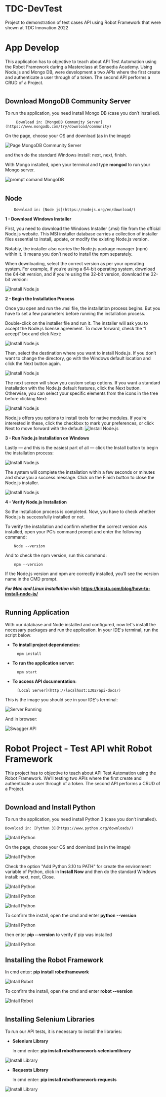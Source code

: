 <h1 aling="center"> TDC-DevTest </h1>
Project to demonstration of test cases API using Robot Framework that were shown at TDC Innovation 2022

# App Develop

This application has to objective to teach about API Test Automation using the Robot Framework during a Masterclass at Sensedia Academy. Using Node.js and Mongo DB, were development a two APIs where the first create and authenticate a user through of a token. The second API performs a CRUD of a Project.
#

## Download MongoDB Community Server
To run the application, you need install Mongo DB (case you don’t installed).

         Download in: [MongoDB Community Server](https://www.mongodb.com/try/download/community) 

On the page, choose your OS and download (as in the image)

![Page MongoDB Community Server](./images/1.png)

and then do the standard Windows install: next, next, finish.

With Mongo installed, open your terminal and type **mongod** to run your Mongo server.

![prompt comand MongoDB](./images/2.png)
#

## Node
        Download in: [Node js](https://nodejs.org/en/download/)

**1 - Download Windows Installer**

First, you need to download the Windows Installer (.msi) file from the official Node.js website. This MSI installer database carries a collection of installer files essential to install, update, or modify the existing Node.js version.

Notably, the installer also carries the Node.js package manager (npm) within it. It means you don’t need to install the npm separately.

When downloading, select the correct version as per your operating system. For example, if you’re using a 64-bit operating system, download the 64-bit version, and if you’re using the 32-bit version, download the 32-bit version:

![Install Node.js](./images/3.png)

**2 - Begin the Installation Process**

Once you open and run the .msi file, the installation process begins. But you have to set a few parameters before running the installation process.

Double-click on the installer file and run it. The installer will ask you to accept the Node.js license agreement. To move forward, check the “I accept” box and click Next:

![Install Node.js](./images/4.png)

Then, select the destination where you want to install Node.js. If you don’t want to change the directory, go with the Windows default location and click the Next button again.

![Install Node.js](./images/5.png)

The next screen will show you custom setup options. If you want a standard installation with the Node.js default features, click the Next button. Otherwise, you can select your specific elements from the icons in the tree before clicking Next:

![Install Node.js](./images/6.png)

Node.js offers you options to install tools for native modules. If you’re interested in these, click the checkbox to mark your preferences, or click Next to move forward with the default:
![Install Node.js](./images/7.png)

**3 - Run Node.js Installation on Windows**

Lastly — and this is the easiest part of all — click the Install button to begin the installation process:

![Install Node.js](./images/8.png)

The system will complete the installation within a few seconds or minutes and show you a success message. Click on the Finish button to close the Node.js installer.

![Install Node.js](./images/9.png)

**4 - Verify Node.js Installation**

So the installation process is completed. Now, you have to check whether Node.js is successfully installed or not.

To verify the installation and confirm whether the correct version was installed, open your PC’s command prompt and enter the following command:
        
        Node --version

And to check the npm version, run this command:

        npm --version

If the Node.js version and npm are correctly installed, you’ll see the version name in the CMD prompt.

***For Mac and Linux installation visit:* https://kinsta.com/blog/how-to-install-node-js/**
#

## Running Application
With our database and Node installed and configured, now let's install the necessary packages and run the application. In your IDE's terminal, run the script below:

* **To install project dependencies:**

        npm install

* **To run the application server:** 

        npm start

* **To access API documentation:**

        [Local Server](http://localhost:1302/api-docs/)

This is the image you should see in your IDE's terminal:

![Server Running](./images/10.png)

And in browser:

![Swagger API](./images/11.png)
#

# Robot Project - Test API whit Robot Framework 

This project has to objective to teach about API Test Automation using the Robot Framework. We'll testing two APIs where the first create and authenticate a user through of a token. The second API performs a CRUD of a Project.
#

## Download and Install Python
To run the application, you need install Python 3 (case you don’t installed).

    Download in: [Python 3](https://www.python.org/downloads/)

![Intall Python](./images/12.png)

On the page, choose your OS and download (as in the image)

![Intall Python](./images/13.png)

Check the option "Add Python 3.10 to PATH" for create the environment variable of Python, click in **Install Now** and then do the standard Windows install: next, next, Close.

![Intall Python](./images/14.png)

![Intall Python](./images/15.png)

![Intall Python](./images/16.png)

To confirm the install, open the cmd and enter **python --version**

![Intall Python](./images/17.png)

then enter **pip --version** to verify if pip was installed

![Intall Python](./images/18.png)

## Installing the Robot Framework
   In cmd enter: **pip install robotframework**

![Intall Robot](./images/19.png)

To confirm the install, open the cmd and enter **robot --version**

![Intall Robot](./images/20.png)
#

## Installing Selenium Libraries
  
  To run our API tests, it is necessary to install the libraries:
  
* **Selenium Library**
   
   In cmd enter: **pip install robotframework-seleniumlibrary**

![Install Library](./images/21.png)

* **Requests Library**
   
   In cmd enter: **pip install robotframework-requests**

![Install Library](./images/22.png)
#
